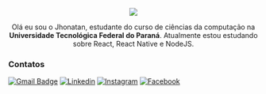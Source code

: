 <p align="center">
<img src="https://i.ibb.co/5k2xj7v/logo-jc.png" alt"Jhonatan Banner GitHub" />
</p>

<p align="center">
Olá eu sou o Jhonatan, estudante do curso de ciências da computação na <b>Universidade Tecnológica Federal do Paraná</b>. Atualmente estou estudando sobre React, React Native e NodeJS.
</p>

### Contatos
 [![Gmail Badge](https://img.shields.io/badge/-Gmail-c14438?style=flat-square&logo=Gmail&logoColor=white&link=mailto:jhonatancunha@alunos.utfpr.edu.br)](mailto:jhonatancunha@alunos.utfpr.edu.br)
[![Linkedin](https://img.shields.io/badge/LinkedIn-0077B5?style=flat-square&logo=linkedin&logoColor=white)](https://www.linkedin.com/in/jhocunha/)
[![Instagram](https://img.shields.io/badge/Instagram-E4405F?style=flat-square&logo=instagram&logoColor=white)](https://www.instagram.com/jho_cunha/)
[![Facebook](https://img.shields.io/badge/Facebook-1877F2?style=flat-square&logo=facebook&logoColor=white)](https://www.facebook.com/jhonatan.cunha.9/)



 
